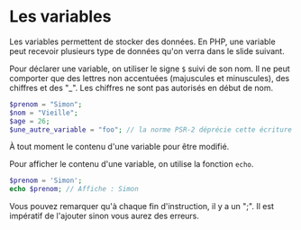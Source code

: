 # Les variables

Les variables permettent de stocker des données. En PHP, une variable peut recevoir plusieurs type de données qu'on verra dans le slide suivant.

Pour déclarer une variable, on utiliser le signe ```$``` suivi de son nom. Il ne peut comporter que des lettres non accentuées (majuscules et minuscules), des chiffres et des "_". Les chiffres ne sont pas autorisés en début de nom.

```php
$prenom = "Simon";
$nom = "Vieille";
$age = 26;
$une_autre_variable = "foo"; // la norme PSR-2 déprécie cette écriture non camelCase
```

À tout moment le contenu d'une variable pour être modifié.

Pour afficher le contenu d'une variable, on utilise la fonction ```echo```.

```php
$prenom = 'Simon';
echo $prenom; // Affiche : Simon
```

Vous pouvez remarquer qu'à chaque fin d'instruction, il y a un ";". Il est impératif de l'ajouter sinon vous aurez des erreurs.
